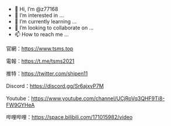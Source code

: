 - 👋 Hi, I’m @z77168
- 👀 I’m interested in ...
- 🌱 I’m currently learning ...
- 💞️ I’m looking to collaborate on ...
- 📫 How to reach me ...

<!---
z77168/z77168 is a ✨ special ✨ repository because its `README.md` (this file) appears on your GitHub profile.
You can click the Preview link to take a look at your changes.
--->
官網：https://www.tsms.top

電報：https://t.me/tsms2021

推特：https://twitter.com/shipen11

Discord：https://discord.gg/Sr6ajxvP7M

Youtube：https://www.youtube.com/channel/UCjRoVq3QHF9Ti8-FW9GYHeA

哔哩哔哩：https://space.bilibili.com/171015982/video
